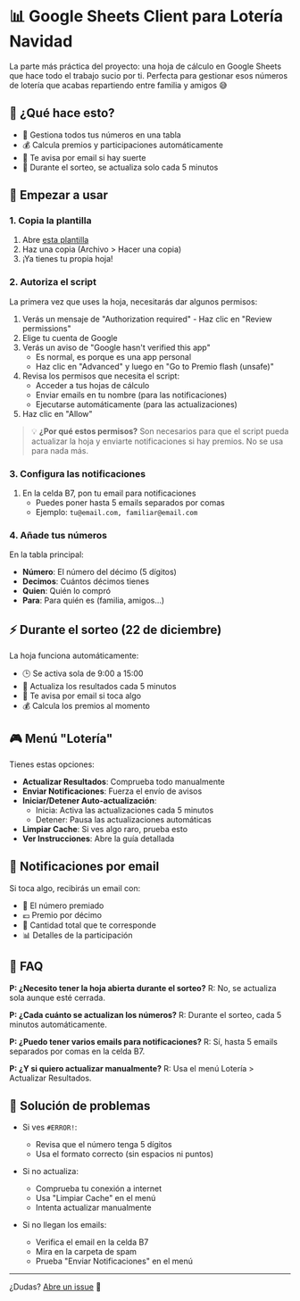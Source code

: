 # 📊 Google Sheets Client para Lotería Navidad

La parte más práctica del proyecto: una hoja de cálculo en Google Sheets que hace todo el trabajo sucio por ti. Perfecta para gestionar esos números de lotería que acabas repartiendo entre familia y amigos 😅

## 🎯 ¿Qué hace esto?

- 📝 Gestiona todos tus números en una tabla
- 💰 Calcula premios y participaciones automáticamente
- 📱 Te avisa por email si hay suerte
- 🔄 Durante el sorteo, se actualiza solo cada 5 minutos

## 🚀 Empezar a usar

### 1. Copia la plantilla
1. Abre [esta plantilla](https://docs.google.com/spreadsheets/d/1PaHa4m94kj7kgdh1joHBcrlbr2PBwcoMP-2rWc9Rx4E/edit?usp=sharing)
2. Haz una copia (Archivo > Hacer una copia)
3. ¡Ya tienes tu propia hoja!

### 2. Autoriza el script
La primera vez que uses la hoja, necesitarás dar algunos permisos:

1. Verás un mensaje de "Authorization required" - Haz clic en "Review permissions"
2. Elige tu cuenta de Google
3. Verás un aviso de "Google hasn't verified this app"
   - Es normal, es porque es una app personal
   - Haz clic en "Advanced" y luego en "Go to Premio flash (unsafe)"
4. Revisa los permisos que necesita el script:
   - Acceder a tus hojas de cálculo
   - Enviar emails en tu nombre (para las notificaciones)
   - Ejecutarse automáticamente (para las actualizaciones)
5. Haz clic en "Allow"

> 💡 **¿Por qué estos permisos?** Son necesarios para que el script pueda actualizar la hoja y enviarte notificaciones si hay premios. No se usa para nada más.

### 3. Configura las notificaciones
1. En la celda B7, pon tu email para notificaciones
   - Puedes poner hasta 5 emails separados por comas
   - Ejemplo: `tu@email.com, familiar@email.com`

### 4. Añade tus números
En la tabla principal:
- **Número**: El número del décimo (5 dígitos)
- **Decimos**: Cuántos décimos tienes
- **Quien**: Quién lo compró
- **Para**: Para quién es (familia, amigos...)

## ⚡ Durante el sorteo (22 de diciembre)

La hoja funciona automáticamente:
- 🕒 Se activa sola de 9:00 a 15:00
- 🔄 Actualiza los resultados cada 5 minutos
- 📧 Te avisa por email si toca algo
- 💰 Calcula los premios al momento

## 🎮 Menú "Lotería"

Tienes estas opciones:
- **Actualizar Resultados**: Comprueba todo manualmente
- **Enviar Notificaciones**: Fuerza el envío de avisos
- **Iniciar/Detener Auto-actualización**: 
  - Inicia: Activa las actualizaciones cada 5 minutos
  - Detener: Pausa las actualizaciones automáticas
- **Limpiar Cache**: Si ves algo raro, prueba esto
- **Ver Instrucciones**: Abre la guía detallada

## 📱 Notificaciones por email

Si toca algo, recibirás un email con:
- 🎯 El número premiado
- 💶 Premio por décimo
- 🎊 Cantidad total que te corresponde
- 📊 Detalles de la participación

## 🤔 FAQ

**P: ¿Necesito tener la hoja abierta durante el sorteo?**
R: No, se actualiza sola aunque esté cerrada.

**P: ¿Cada cuánto se actualizan los números?**
R: Durante el sorteo, cada 5 minutos automáticamente.

**P: ¿Puedo tener varios emails para notificaciones?**
R: Sí, hasta 5 emails separados por comas en la celda B7.

**P: ¿Y si quiero actualizar manualmente?**
R: Usa el menú Lotería > Actualizar Resultados.

## 🐛 Solución de problemas

- Si ves `#ERROR!`: 
  - Revisa que el número tenga 5 dígitos
  - Usa el formato correcto (sin espacios ni puntos)

- Si no actualiza:
  - Comprueba tu conexión a internet
  - Usa "Limpiar Cache" en el menú
  - Intenta actualizar manualmente

- Si no llegan los emails:
  - Verifica el email en la celda B7
  - Mira en la carpeta de spam
  - Prueba "Enviar Notificaciones" en el menú

---

¿Dudas? [Abre un issue](https://github.com/adpablos/loteria-navidad-checker/issues) 🤘 